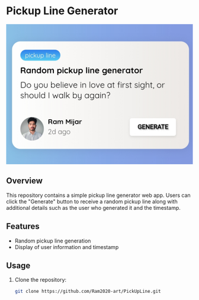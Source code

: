 # Pickup Line Generator

![Preview Image](https://github.com/Ram2020-art/PickUpLine/blob/main/Screenshot_20231218_215153.jpg)

## Overview

This repository contains a simple pickup line generator web app. Users can click the "Generate" button to receive a random pickup line along with additional details such as the user who generated it and the timestamp.

## Features

- Random pickup line generation
- Display of user information and timestamp

## Usage

1. Clone the repository:

   ```bash
   git clone https://github.com/Ram2020-art/PickUpLine.git
   
